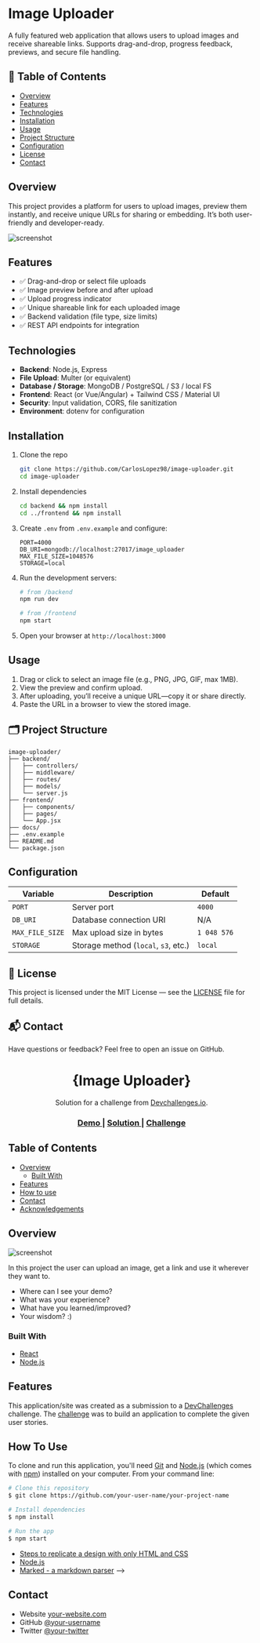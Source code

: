 # Image Uploader

A fully featured web application that allows users to upload images and receive shareable links. Supports drag-and-drop, progress feedback, previews, and secure file handling.

## 📌 Table of Contents

- [Overview](#overview)
- [Features](#features)  
- [Technologies](#technologies)  
- [Installation](#installation)  
- [Usage](#usage)
- [Project Structure](#project-structure)  
- [Configuration](#configuration)
- [License](#license)
- [Contact](#contact)

## Overview

This project provides a platform for users to upload images, preview them instantly, and receive unique URLs for sharing or embedding. It’s both user-friendly and developer-ready.

![screenshot](https://i.postimg.cc/DyMQvrQk/imageuploader.png)

## Features

- ✅ Drag-and-drop or select file uploads  
- ✅ Image preview before and after upload  
- ✅ Upload progress indicator  
- ✅ Unique shareable link for each uploaded image  
- ✅ Backend validation (file type, size limits)  
- ✅ REST API endpoints for integration

## Technologies

- **Backend**: Node.js, Express  
- **File Upload**: Multer (or equivalent)  
- **Database / Storage**: MongoDB / PostgreSQL / S3 / local FS  
- **Frontend**: React (or Vue/Angular) + Tailwind CSS / Material UI  
- **Security**: Input validation, CORS, file sanitization  
- **Environment**: dotenv for configuration

## Installation

1. Clone the repo  
   ```bash
   git clone https://github.com/CarlosLopez98/image-uploader.git
   cd image-uploader
   ```

2. Install dependencies  
   ```bash
   cd backend && npm install
   cd ../frontend && npm install
   ```

3. Create `.env` from `.env.example` and configure:
   ```
   PORT=4000
   DB_URI=mongodb://localhost:27017/image_uploader
   MAX_FILE_SIZE=1048576
   STORAGE=local
   ```

4. Run the development servers:
   ```bash
   # from /backend
   npm run dev

   # from /frontend
   npm start
   ```

5. Open your browser at `http://localhost:3000`

## Usage

1. Drag or click to select an image file (e.g., PNG, JPG, GIF, max 1MB).
2. View the preview and confirm upload.
3. After uploading, you’ll receive a unique URL—copy it or share directly.
4. Paste the URL in a browser to view the stored image.

## 🗂️ Project Structure

```
image-uploader/
├── backend/
│   ├── controllers/
│   ├── middleware/
│   ├── routes/
│   ├── models/
│   └── server.js
├── frontend/
│   ├── components/
│   ├── pages/
│   └── App.jsx
├── docs/
├── .env.example
├── README.md
└── package.json
```

## Configuration

| Variable         | Description                                | Default        |
|------------------|--------------------------------------------|----------------|
| `PORT`           | Server port                                | `4000`         |
| `DB_URI`         | Database connection URI                    | N/A            |
| `MAX_FILE_SIZE`  | Max upload size in bytes                   | `1 048 576`    |
| `STORAGE`        | Storage method (`local`, `s3`, etc.)       | `local`        |

## 📄 License

This project is licensed under the MIT License — see the [LICENSE](LICENSE) file for full details.

## 📬 Contact

Have questions or feedback? Feel free to open an issue on GitHub.

<!-- Please update value in the {}  -->

<h1 align="center">{Image Uploader}</h1>

<div align="center">
   Solution for a challenge from  <a href="http://devchallenges.io" target="_blank">Devchallenges.io</a>.
</div>

<div align="center">
  <h3>
    <a href="https://{your-demo-link.your-domain}">
      Demo
    </a>
    <span> | </span>
    <a href="https://{your-url-to-the-solution}">
      Solution
    </a>
    <span> | </span>
    <a href="https://devchallenges.io/challenges/O2iGT9yBd6xZBrOcVirx">
      Challenge
    </a>
  </h3>
</div>

<!-- TABLE OF CONTENTS -->

## Table of Contents

- [Overview](#overview)
  - [Built With](#built-with)
- [Features](#features)
- [How to use](#how-to-use)
- [Contact](#contact)
- [Acknowledgements](#acknowledgements)

<!-- OVERVIEW -->

## Overview

![screenshot](https://i.postimg.cc/DyMQvrQk/imageuploader.png)

In this project the user can upload an image, get a link and use it wherever they want to.

- Where can I see your demo?
- What was your experience?
- What have you learned/improved?
- Your wisdom? :)

### Built With

- [React](https://reactjs.org/)
- [Node.js](https://nodejs.org/)

## Features

<!-- List the features of your application or follow the template. Don't share the figma file here :) -->

This application/site was created as a submission to a [DevChallenges](https://devchallenges.io/challenges) challenge. The [challenge](https://devchallenges.io/challenges/O2iGT9yBd6xZBrOcVirx) was to build an application to complete the given user stories.

## How To Use

<!-- Example: -->

To clone and run this application, you'll need [Git](https://git-scm.com) and [Node.js](https://nodejs.org/en/download/) (which comes with [npm](http://npmjs.com)) installed on your computer. From your command line:

```bash
# Clone this repository
$ git clone https://github.com/your-user-name/your-project-name

# Install dependencies
$ npm install

# Run the app
$ npm start
```

<!--
## Acknowledgements

<!-- This section should list any articles or add-ons/plugins that helps you to complete the project. This is optional but it will help you in the future. For example -->

- [Steps to replicate a design with only HTML and CSS](https://devchallenges-blogs.web.app/how-to-replicate-design/)
- [Node.js](https://nodejs.org/)
- [Marked - a markdown parser](https://github.com/chjj/marked)
-->

## Contact

- Website [your-website.com](https://{your-web-site-link})
- GitHub [@your-username](https://{github.com/your-usermame})
- Twitter [@your-twitter](https://{twitter.com/your-username})

